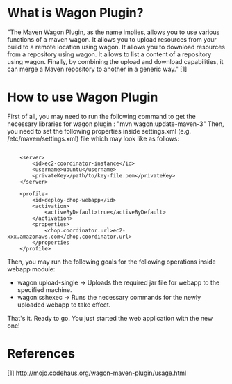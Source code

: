 # What is Wagon Plugin?

"The Maven Wagon Plugin, as the name implies, allows you to use various functions of a maven wagon.
It allows you to upload resources from your build to a remote location using wagon.
It allows you to download resources from a repository using wagon.
It allows to list a content of a repository using wagon.
Finally, by combining the upload and download capabilities, it can merge a Maven repository to another in a generic way." [1]

# How to use Wagon Plugin

First of all, you may need to run the following command to get the necessary libraries
for wagon plugin : "mvn wagon:update-maven-3"
Then, you need to set the following properties inside settings.xml (e.g. /etc/maven/settings.xml) file
which may look like as follows:

~~~~~~

    <server>
        <id>ec2-coordinator-instance</id>
        <username>ubuntu</username>
        <privateKey>/path/to/key-file.pem</privateKey>
    </server>

    <profile>
        <id>deploy-chop-webapp</id>
        <activation>
            <activeByDefault>true</activeByDefault>
        </activation>
        <properties>
            <chop.coordinator.url>ec2-xxx.amazonaws.com</chop.coordinator.url>
        </properties
    </profile>

~~~~~~

Then, you may run the following goals for the following operations inside webapp module:
* wagon:upload-single   -> Uploads the required jar file for webapp to the specified machine.
* wagon:sshexec         -> Runs the necessary commands for the newly uploaded webapp to take effect.

That's it. Ready to go. You just started the web application with the new one!

# References
[1] http://mojo.codehaus.org/wagon-maven-plugin/usage.html